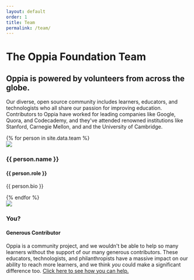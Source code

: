 ```yaml
---
layout: default
order: 1
title: Team
permalink: /team/
---
```


<h1>The Oppia Foundation Team</h1>
<h2>Oppia is powered by volunteers from across the globe.</h2>
<p>Our diverse, open source community includes learners, educators, and technologists who all share our passion for improving education. Contributors to Oppia have worked for leading companies like Google, Quora, and Codecademy, and they've attended renowned institutions like Stanford, Carnegie Mellon, and and the University of Cambridge.</p>

<div class="card-container">
{% for person in site.data.team %}
  <div class="person-card">
    <div class="person-card-header">
      <img src="{{ site.baseurl }}/images/{{ person.image }}" />
      <h3>{{ person.name }}</h3>
      <h4>{{ person.role }}</h4>
    </div>
    <p>{{ person.bio }}</p>
  </div>
{% endfor %}

  <div class="person-card">
    <div class="person-card-header">
      <img src="{{ site.baseurl }}/images/you.png" />
      <h3>You?</h3>
      <h4>Generous Contributor</h4>
    </div>
    <p>Oppia is a community project, and we wouldn't be able to help so many learners without the support of our many generous contributors. These educators, technologists, and philanthropists have a massive impact on our ability to reach more learners, and we think <em>you</em> could make a significant difference too. <a class="inline-cta" href="{{ site.baseurl }}/get-involved/">Click here to see how you can help.</a></p>
  </div>
</div>
